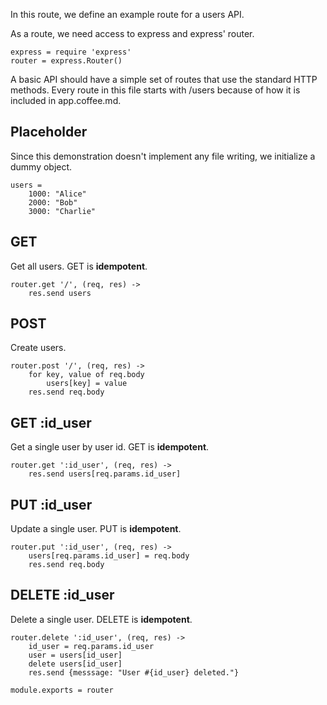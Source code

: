In this route, we define an example route for a users API.

As a route, we need access to express and express' router.

    express = require 'express'
    router = express.Router()

A basic API should have a simple set of routes that use the
standard HTTP methods.  Every route in this file starts with /users
because of how it is included in app.coffee.md.

## Placeholder
Since this demonstration doesn't implement any file writing, we
initialize a dummy object.

    users =
        1000: "Alice"
        2000: "Bob"
        3000: "Charlie"

## GET
Get all users.  GET is **idempotent**.

    router.get '/', (req, res) ->
        res.send users

## POST
Create users.

    router.post '/', (req, res) ->
        for key, value of req.body
            users[key] = value
        res.send req.body

## GET :id_user
Get a single user by user id.  GET is **idempotent**.

    router.get ':id_user', (req, res) ->
        res.send users[req.params.id_user]

## PUT :id_user
Update a single user.  PUT is **idempotent**.

    router.put ':id_user', (req, res) ->
        users[req.params.id_user] = req.body
        res.send req.body

## DELETE :id_user
Delete a single user.  DELETE is **idempotent**.

    router.delete ':id_user', (req, res) ->
        id_user = req.params.id_user
        user = users[id_user]
        delete users[id_user]
        res.send {messsage: "User #{id_user} deleted."}

    module.exports = router
